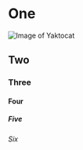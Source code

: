 # One
![Image of Yaktocat](https://octodex.github.com/images/yaktocat.png)
## Two
### Three
#### Four
##### Five
###### Six

